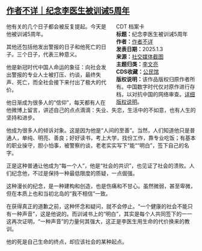 <!--1735877325000-->
[作者不详｜纪念李医生被训诫5周年](https://chinadigitaltimes.net/chinese/714619.html)
------

<div style="width:42%;float:right;padding-left:20px;"><div class="su-spoiler su-spoiler-style-fancy su-spoiler-icon-chevron-circle" data-scroll-offset="0" data-anchor-in-url="no"><div class="su-spoiler-title" tabindex="0" role="button"><span class="su-spoiler-icon"></span>CDT 档案卡</div><div class="su-spoiler-content su-u-clearfix su-u-trim"><strong>标题：</strong>纪念李医生被训诫5周年<br><strong>作者：</strong><a href="#" target="_blank">作者不详</a><br><strong>发表日期：</strong>2025.1.3<br><strong>来源：</strong><a href="#" target="_blank">社交媒体截图</a><br><strong>主题归类：</strong><a href="https://chinadigitaltimes.net/space/李文亮" target="_blank">李文亮</a><br><strong>CDS收藏：</strong><a href="https://chinadigitaltimes.net/space/%E5%85%AC%E6%B0%91%E9%A6%86" target="_blank" rel="noopener">公民馆</a><br><strong>版权说明：</strong>该作品版权归原作者所有。中国数字时代仅对原作进行存档，以对抗中国的网络审查。<a href="https://chinadigitaltimes.net/chinese/copyright">详细版权说明</a>。</div></div></div><p>他有关的几个日子都会被反复提起。今天是他被训诫5周年。</p><p>其他还包括他发出警报的日子和他死亡的日子。三个日子，代表三种意义。</p><p>他是新冠时代中国人命运的象征：向社会发出警报的专业人士被打压、约谈，最终失声、死亡，而全社会接下来付出了极大的代价。</p><p>他日渐成为很多人的“信仰”，每天都有人在他微博上留言，讲述自己的点点滴滴：失业、失恋，生活中的不如意，也有人生的坚持和进步。</p><p>他成为很多人的倾诉对象。这是因为他是“人间的至善”。当然，人们知道他只是普通人，单纯、明亮、善良；好好读书，考上大学，找份工作，靠专业吃饭；有基本的职业操守，胆小怕事，被警察约谈，老老实实写下“能““明白”，签下自己的名字。</p><p>正是这种普通让他成为“每一个人”，他是“社会的共识”，也见证了社会的溃败。人们纪念他，不过是保持一种最低限度的质疑，一点倔强。</p><p>这种漫长的纪念，是一种建构和创造，也是伤痛和不甘心。虽然微弱，甚至卑微，但在本质上也和当初北岛的“我不相信”一致。</p><p>在获得真正的道歉之前，这种怀念和疑问，就不会停止。“一个健康的社会不能只有一种声音”，这是他说的。而训诫书上的“明白”，其实是每个人共同签下的一一这再次证明，“一种声音”的力量何其强大，这正是李医生用生命的代价换来的教训。</p><p>他的死是自己生命的终点，却应该社会的某种起点。</p><div class="addtoany_share_save_container addtoany_content addtoany_content_bottom"><div class="a2a_kit a2a_kit_size_32 addtoany_list" data-a2a-url="https://chinadigitaltimes.net/chinese/714619.html" data-a2a-title="作者不详｜纪念李医生被训诫5周年"><a class="a2a_button_facebook" href="https://www.addtoany.com/add_to/facebook?linkurl=https%3A%2F%2Fchinadigitaltimes.net%2Fchinese%2F714619.html&amp;linkname=%E4%BD%9C%E8%80%85%E4%B8%8D%E8%AF%A6%EF%BD%9C%E7%BA%AA%E5%BF%B5%E6%9D%8E%E5%8C%BB%E7%94%9F%E8%A2%AB%E8%AE%AD%E8%AF%AB5%E5%91%A8%E5%B9%B4" title="Facebook" rel="nofollow noopener" target="_blank"></a><a class="a2a_button_twitter" href="https://www.addtoany.com/add_to/twitter?linkurl=https%3A%2F%2Fchinadigitaltimes.net%2Fchinese%2F714619.html&amp;linkname=%E4%BD%9C%E8%80%85%E4%B8%8D%E8%AF%A6%EF%BD%9C%E7%BA%AA%E5%BF%B5%E6%9D%8E%E5%8C%BB%E7%94%9F%E8%A2%AB%E8%AE%AD%E8%AF%AB5%E5%91%A8%E5%B9%B4" title="Twitter" rel="nofollow noopener" target="_blank"></a><a class="a2a_button_telegram" href="https://www.addtoany.com/add_to/telegram?linkurl=https%3A%2F%2Fchinadigitaltimes.net%2Fchinese%2F714619.html&amp;linkname=%E4%BD%9C%E8%80%85%E4%B8%8D%E8%AF%A6%EF%BD%9C%E7%BA%AA%E5%BF%B5%E6%9D%8E%E5%8C%BB%E7%94%9F%E8%A2%AB%E8%AE%AD%E8%AF%AB5%E5%91%A8%E5%B9%B4" title="Telegram" rel="nofollow noopener" target="_blank"></a><a class="a2a_button_reddit" href="https://www.addtoany.com/add_to/reddit?linkurl=https%3A%2F%2Fchinadigitaltimes.net%2Fchinese%2F714619.html&amp;linkname=%E4%BD%9C%E8%80%85%E4%B8%8D%E8%AF%A6%EF%BD%9C%E7%BA%AA%E5%BF%B5%E6%9D%8E%E5%8C%BB%E7%94%9F%E8%A2%AB%E8%AE%AD%E8%AF%AB5%E5%91%A8%E5%B9%B4" title="Reddit" rel="nofollow noopener" target="_blank"></a><a class="a2a_button_whatsapp" href="https://www.addtoany.com/add_to/whatsapp?linkurl=https%3A%2F%2Fchinadigitaltimes.net%2Fchinese%2F714619.html&amp;linkname=%E4%BD%9C%E8%80%85%E4%B8%8D%E8%AF%A6%EF%BD%9C%E7%BA%AA%E5%BF%B5%E6%9D%8E%E5%8C%BB%E7%94%9F%E8%A2%AB%E8%AE%AD%E8%AF%AB5%E5%91%A8%E5%B9%B4" title="WhatsApp" rel="nofollow noopener" target="_blank"></a><a class="a2a_button_email" href="https://www.addtoany.com/add_to/email?linkurl=https%3A%2F%2Fchinadigitaltimes.net%2Fchinese%2F714619.html&amp;linkname=%E4%BD%9C%E8%80%85%E4%B8%8D%E8%AF%A6%EF%BD%9C%E7%BA%AA%E5%BF%B5%E6%9D%8E%E5%8C%BB%E7%94%9F%E8%A2%AB%E8%AE%AD%E8%AF%AB5%E5%91%A8%E5%B9%B4" title="Email" rel="nofollow noopener" target="_blank"></a><a class="a2a_button_copy_link" href="https://www.addtoany.com/add_to/copy_link?linkurl=https%3A%2F%2Fchinadigitaltimes.net%2Fchinese%2F714619.html&amp;linkname=%E4%BD%9C%E8%80%85%E4%B8%8D%E8%AF%A6%EF%BD%9C%E7%BA%AA%E5%BF%B5%E6%9D%8E%E5%8C%BB%E7%94%9F%E8%A2%AB%E8%AE%AD%E8%AF%AB5%E5%91%A8%E5%B9%B4" title="Copy Link" rel="nofollow noopener" target="_blank"></a><a class="a2a_dd addtoany_share_save addtoany_share" href="https://www.addtoany.com/share"></a></div></div>
